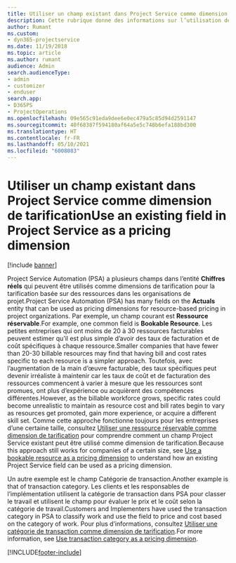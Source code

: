 ```yaml
---
title: Utiliser un champ existant dans Project Service comme dimension de tarification
description: Cette rubrique donne des informations sur l’utilisation de champs Project Service existants comme dimensions de tarification.
author: Rumant
ms.custom:
- dyn365-projectservice
ms.date: 11/19/2018
ms.topic: article
ms.author: rumant
audience: Admin
search.audienceType:
- admin
- customizer
- enduser
search.app:
- D365PS
- ProjectOperations
ms.openlocfilehash: 09e565c91eda9dee6e0ec479a5c85d94d2591147
ms.sourcegitcommit: 40f68387f594180af64a5e5c748b6efa188bd300
ms.translationtype: HT
ms.contentlocale: fr-FR
ms.lasthandoff: 05/10/2021
ms.locfileid: "6008083"
---
```

# <a name="use-an-existing-field-in-project-service-as-a-pricing-dimension"></a><span data-ttu-id="812e4-103">Utiliser un champ existant dans Project Service comme dimension de tarification</span><span class="sxs-lookup"><span data-stu-id="812e4-103">Use an existing field in Project Service as a pricing dimension</span></span>

[!include [banner](../includes/psa-now-project-operations.md)]

<span data-ttu-id="812e4-104">Project Service Automation (PSA) a plusieurs champs dans l’entité **Chiffres réels** qui peuvent être utilisés comme dimensions de tarification pour la tarification basée sur des ressources dans les organisations de projet.</span><span class="sxs-lookup"><span data-stu-id="812e4-104">Project Service Automation (PSA) has many fields on the **Actuals** entity that can be used as pricing dimensions for resource-based pricing in project organizations.</span></span> <span data-ttu-id="812e4-105">Par exemple, un champ courant est **Ressource réservable**.</span><span class="sxs-lookup"><span data-stu-id="812e4-105">For example, one common field is **Bookable Resource**.</span></span> <span data-ttu-id="812e4-106">Les petites entreprises qui ont moins de 20 à 30 ressources facturables peuvent estimer qu’il est plus simple d’avoir des taux de facturation et de coût spécifiques à chaque ressource.</span><span class="sxs-lookup"><span data-stu-id="812e4-106">Smaller companies that have fewer than 20-30 billable resources may find that having bill and cost rates specific to each resource is a simpler approach.</span></span> <span data-ttu-id="812e4-107">Toutefois, avec l’augmentation de la main d’œuvre facturable, des taux spécifiques peut devenir irréaliste à maintenir car les taux de coût et de facturation des ressources commencent à varier à mesure que les ressources sont promues, ont plus d’expérience ou acquièrent des compétences différentes.</span><span class="sxs-lookup"><span data-stu-id="812e4-107">However, as the billable workforce grows, specific rates could become unrealistic to maintain as resource cost and bill rates begin to vary as resources get promoted, gain more experience, or acquire a different skill set.</span></span> <span data-ttu-id="812e4-108">Comme cette approche fonctionne toujours pour les entreprises d’une certaine taille, consultez [Utiliser une ressource réservable comme dimension de tarification](bookable-resource-pricing-dimension.md) pour comprendre comment un champ Project Service existant peut être utilisé comme dimension de tarification.</span><span class="sxs-lookup"><span data-stu-id="812e4-108">Because this approach still works for companies of a certain size, see [Use a bookable resource as a pricing dimension](bookable-resource-pricing-dimension.md) to understand how an existing Project Service field can be used as a pricing dimension.</span></span>

<span data-ttu-id="812e4-109">Un autre exemple est le champ Catégorie de transaction.</span><span class="sxs-lookup"><span data-stu-id="812e4-109">Another example is that of transaction category.</span></span> <span data-ttu-id="812e4-110">Les clients et les responsables de l’implémentation utilisent la catégorie de transaction dans PSA pour classer le travail et utilisent le champ pour évaluer le prix et le coût selon la catégorie de travail.</span><span class="sxs-lookup"><span data-stu-id="812e4-110">Customers and Implementers have used the transaction category in PSA to classify work and use the field to price and cost based on the category of work.</span></span> <span data-ttu-id="812e4-111">Pour plus d’informations, consultez [Utiliser une catégorie de transaction comme dimension de tarification](transaction-category-pricing-dimension.md).</span><span class="sxs-lookup"><span data-stu-id="812e4-111">For more information, see [Use transaction category as a pricing dimension](transaction-category-pricing-dimension.md).</span></span>


[!INCLUDE[footer-include](../includes/footer-banner.md)]